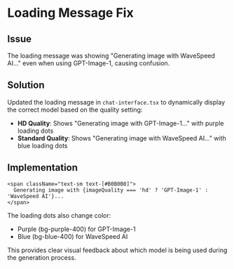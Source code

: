 # Loading Message Fix

## Issue
The loading message was showing "Generating image with WaveSpeed AI..." even when using GPT-Image-1, causing confusion.

## Solution
Updated the loading message in `chat-interface.tsx` to dynamically display the correct model based on the quality setting:

- **HD Quality**: Shows "Generating image with GPT-Image-1..." with purple loading dots
- **Standard Quality**: Shows "Generating image with WaveSpeed AI..." with blue loading dots

## Implementation
```tsx
<span className="text-sm text-[#B0B0B0]">
  Generating image with {imageQuality === 'hd' ? 'GPT-Image-1' : 'WaveSpeed AI'}...
</span>
```

The loading dots also change color:
- Purple (bg-purple-400) for GPT-Image-1
- Blue (bg-blue-400) for WaveSpeed AI

This provides clear visual feedback about which model is being used during the generation process.
